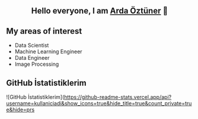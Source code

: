 <h2 align="center">Hello everyone, I am <a href="https://github.com/arda92a">Arda Öztüner</a> 👋</h2>

## My areas of interest
- Data Scientist
- Machine Learning Engineer
- Data Engineer
- Image Processing

## GitHub İstatistiklerim
![GitHub İstatistiklerim](https://github-readme-stats.vercel.app/api?username=kullaniciadi&show_icons=true&hide_title=true&count_private=true&hide=prs
